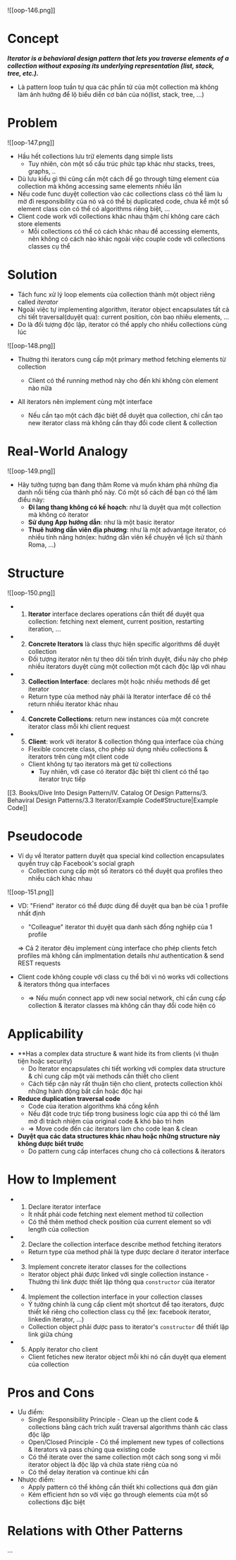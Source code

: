 ![[oop-146.png]]


# Concept

***Iterator is a behavioral design pattern that lets you traverse elements of a collection without exposing its underlying representation (list, stack, tree, etc.).***

- Là pattern loop tuần tự qua các phần tử của một collection mà không làm ảnh hưởng để lộ biểu diễn cơ bản của nó(list, stack, tree, ...) 

# Problem

![[oop-147.png]]

- Hầu hết collections lưu trữ elements dạng simple lists
	- Tuy nhiên, còn một số cấu trúc phức tạp khác như stacks, trees, graphs, ..
- Dù lưu kiểu gì thì cũng cần một cách để go through từng element của collection mà không accessing same elements nhiều lần
- Nếu code func duyệt collection vào các collections class  có thể làm lu mờ đi responsibility của nó và có thể bị duplicated code, chưa kể một số element class còn có thể có algorithms riêng biệt, ...
- Client code work với collections khác nhau thậm chí không care cách store elements
	- Mỗi collections có thể có cách khác nhau để accessing elements, nên không có cách nào khác ngoài việc couple code với collections classes cụ thể


# Solution

- Tách func xử lý loop elements của collection thành một object riêng called *iterator* 
- Ngoài việc tự implementing algorithm, iterator object encapsulates tất cả chi tiết traversal(duyệt qua): current position, còn bao nhiêu elements, ...
- Do là đối tượng độc lập, iterator có thể apply cho nhiều collections cùng lúc 

![[oop-148.png]]

- Thường thì iterators cung cấp một primary method fetching elements từ collection
	- Client có thể running method này cho đến khi không còn element nào nữa

- All iterators nên implement cùng một interface 
	- Nếu cần tạo một cách đặc biệt để duyệt qua collection, chỉ cần tạo new iterator class mà không cần thay đổi code client & collection

# Real-World Analogy

![[oop-149.png]]

- Hãy tưởng tượng bạn đang thăm Rome và muốn khám phá những địa danh nổi tiếng của thành phố này. Có một số cách để bạn có thể làm điều này:
	- **Đi lang thang không có kế hoạch**: như là duyệt qua một collection mà không có iterator
	- **Sử dụng App hướng dẫn**: như là một basic iterator 
	- **Thuê hướng dẫn viên địa phương**: như là một advantage iterator, có nhiều tính năng hơn(ex: hướng dẫn viên kể chuyện về lịch sử thành Roma, ...)
	
# Structure

![[oop-150.png]]

- 1. **Iterator** interface declares operations cần thiết để duyệt qua collection: fetching next element, current position, restarting iteration, ...
- 2. **Concrete Iterators** là class thực hiện specific algorithms để duyệt collection
	- Đối tượng iterator nên tự theo dõi tiến trình duyệt,  điều này cho phép nhiều iterators duyệt cùng một collection một cách độc lập với nhau
- 3. **Collection Interface**: declares một hoặc nhiều methods để get iterator
	- Return type của method này phải là Iterator interface để có thể return nhiều iterator khác nhau
- 4. **Concrete Collections**: return new instances của một concrete iterator class mỗi khi client request
- 5. **Client**: work với iterator & collection thông qua interface của chúng
	- Flexible concrete class, cho phép sử dụng nhiều collections & iterators trên cùng một client code
	- Client không tự tạo iterators mà get từ collections 
		- Tuy nhiên, với case có iterator đặc biệt thì client có thể tạo iterator trực tiếp

[[3. Books/Dive Into Design Pattern/IV. Catalog Of Design Patterns/3. Behaviral Design Patterns/3.3 Iterator/Example Code#Structure|Example Code]]

# Pseudocode

- Ví dụ về Iterator pattern duyệt qua special kind collection encapsulates quyền truy cập Facebook's social graph 
	- Collection cung cấp một số iterators có thể duyệt qua profiles theo nhiều cách khác nhau

![[oop-151.png]]

- VD: "Friend" iterator có thể được dùng để duyệt qua bạn bè của 1 profile nhất định
	- "Colleague" iterator thì duyệt qua danh sách đồng nghiệp của 1 profile
	
	=> Cả 2 iterator đêu implement cùng interface cho phép clients fetch profiles mà không cần implmentation details như authentication & send REST requests
	
- Client code không couple với class cụ thể bởi vì nó works với collections & iterators thông qua interfaces
	- => Nếu muốn connect app với new social network, chỉ cần cung cấp collection & iterator classes mà không cần thay đổi code hiện có

# Applicability


- **Has a complex data structure & want hide its from clients (vì thuận tiện hoặc security)
	- Do Iterator encapsulates chi tiết working với complex data structure & chỉ cung cấp một vài methods cần thiết cho client
	- Cách tiếp cận này rất thuận tiện cho client, protects collection khỏi những hành động bất cẩn hoặc độc hại
- **Reduce duplication traversal code**
	- Code của iteration algorithms khá cồng kềnh
	- Nếu đặt code trực tiếp trong business logic của app thì có thể làm mờ đi trách nhiệm của original code & khó bảo trì hơn
	- => Move code đến các iterators làm cho code lean & clean
- **Duyệt qua các data structures khác nhau hoặc những structure này không được biết trước**
	- Do pattern cung cấp interfaces chung cho cả collections & iterators

# How to Implement

- 1. Declare iterator interface 
	- Ít nhất phải code fetching next element method từ collection
	- Có thể thêm method check position của current element so với length của collection
- 2. Declare the collection interface describe method fetching iterators
	- Return type của method phải là type được declare ở iterator interface
- 3. Implement concrete iterator classes for the collections
	- Iterator object phải được linked với single collection instance - Thường thì link được thiết lập thông qua `constructor` của iterator
- 4. Implement the collection interface in your collection classes
	- Ý tưởng chính là cung cấp client một shortcut để tạo iterators, được thiết kế riêng cho collection class cụ thể (ex: facebook iterator, linkedin iterator, ...)
	- Collection object phải được pass to iterator's `constructor` để thiết lập link giữa chúng
- 5. Apply iterator cho client
	- Client fetiches new iterator object mỗi khi nó cần duyệt qua element của collection

# Pros and Cons

- Ưu điểm:
	- Single Responsibility Principle - Clean up the client code & collections bằng cách trích xuất traversal algorithms thành các class độc lập
	- Open/Closed Principle - Có thể implement new types of collections & iterators và pass chúng qua existing code 
	- Có thể iterate over the same collection một cách song song vì mỗi iterator object là độc lập và chứa state riêng của nó
	- Có thể delay iteration và continue khi cần
- Nhược điểm:
	- Apply pattern có thể không cần thiết khi collections quá đơn giản
	- Kém efficient hơn so với việc go through elements của một số collections đặc biệt

# Relations with Other Patterns
...


